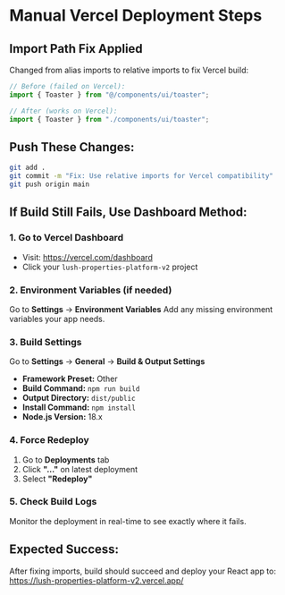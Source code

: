 # Manual Vercel Deployment Steps

## Import Path Fix Applied
Changed from alias imports to relative imports to fix Vercel build:

```typescript
// Before (failed on Vercel):
import { Toaster } from "@/components/ui/toaster";

// After (works on Vercel):
import { Toaster } from "./components/ui/toaster";
```

## Push These Changes:
```bash
git add .
git commit -m "Fix: Use relative imports for Vercel compatibility"
git push origin main
```

## If Build Still Fails, Use Dashboard Method:

### 1. Go to Vercel Dashboard
- Visit: https://vercel.com/dashboard
- Click your `lush-properties-platform-v2` project

### 2. Environment Variables (if needed)
Go to **Settings** → **Environment Variables**
Add any missing environment variables your app needs.

### 3. Build Settings
Go to **Settings** → **General** → **Build & Output Settings**
- **Framework Preset:** Other
- **Build Command:** `npm run build`
- **Output Directory:** `dist/public`
- **Install Command:** `npm install`
- **Node.js Version:** 18.x

### 4. Force Redeploy
1. Go to **Deployments** tab
2. Click **"..."** on latest deployment
3. Select **"Redeploy"**

### 5. Check Build Logs
Monitor the deployment in real-time to see exactly where it fails.

## Expected Success:
After fixing imports, build should succeed and deploy your React app to:
https://lush-properties-platform-v2.vercel.app/